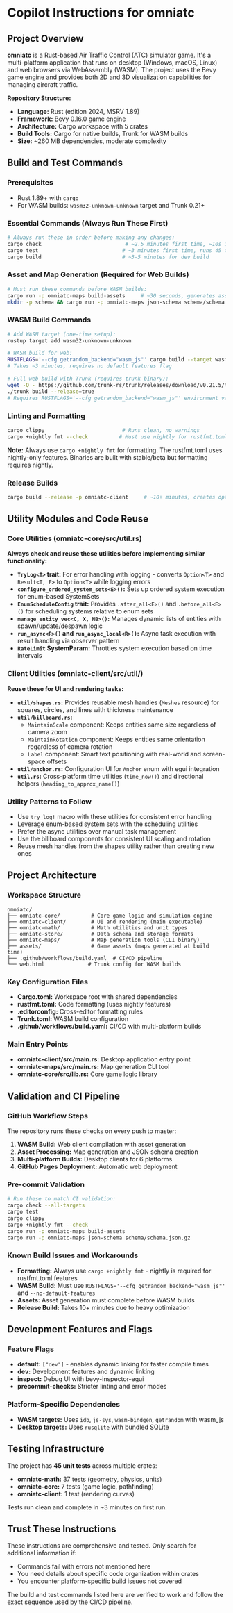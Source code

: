 # Copilot Instructions for omniatc

## Project Overview

**omniatc** is a Rust-based Air Traffic Control (ATC) simulator game. It's a multi-platform application that runs on desktop (Windows, macOS, Linux) and web browsers via WebAssembly (WASM). The project uses the Bevy game engine and provides both 2D and 3D visualization capabilities for managing aircraft traffic.

**Repository Structure:**
- **Language:** Rust (edition 2024, MSRV 1.89)
- **Framework:** Bevy 0.16.0 game engine
- **Architecture:** Cargo workspace with 5 crates
- **Build Tools:** Cargo for native builds, Trunk for WASM builds
- **Size:** ~260 MB dependencies, moderate complexity

## Build and Test Commands

### Prerequisites
- Rust 1.89+ with `cargo` 
- For WASM builds: `wasm32-unknown-unknown` target and Trunk 0.21+

### Essential Commands (Always Run These First)
```bash
# Always run these in order before making any changes:
cargo check                           # ~2.5 minutes first time, ~10s incremental
cargo test                           # ~3 minutes first time, runs 45 tests
cargo build                          # ~3-5 minutes for dev build
```

### Asset and Map Generation (Required for Web Builds)
```bash
# Must run these commands before WASM builds:
cargo run -p omniatc-maps build-assets     # ~30 seconds, generates assets/maps
mkdir -p schema && cargo run -p omniatc-maps json-schema schema/schema.json.gz  # ~5 seconds
```

### WASM Build Commands
```bash
# Add WASM target (one-time setup):
rustup target add wasm32-unknown-unknown

# WASM build for web:
RUSTFLAGS='--cfg getrandom_backend="wasm_js"' cargo build --target wasm32-unknown-unknown --no-default-features -p omniatc-client
# Takes ~3 minutes, requires no default features flag

# Full web build with Trunk (requires trunk binary):
wget -O - https://github.com/trunk-rs/trunk/releases/download/v0.21.5/trunk-x86_64-unknown-linux-gnu.tar.gz | tar xz
./trunk build --release=true
# Requires RUSTFLAGS='--cfg getrandom_backend="wasm_js"' environment variable
```

### Linting and Formatting
```bash
cargo clippy                         # Runs clean, no warnings
cargo +nightly fmt --check          # Must use nightly for rustfmt.toml features
```

**Note:** Always use `cargo +nightly fmt` for formatting. The rustfmt.toml uses nightly-only features. Binaries are built with stable/beta but formatting requires nightly.

### Release Builds
```bash
cargo build --release -p omniatc-client     # ~10+ minutes, creates optimized binary
```

## Utility Modules and Code Reuse

### Core Utilities (omniatc-core/src/util.rs)
**Always check and reuse these utilities before implementing similar functionality:**

- **`TryLog<T>` trait:** For error handling with logging - converts `Option<T>` and `Result<T, E>` to `Option<T>` while logging errors
- **`configure_ordered_system_sets<E>()`:** Sets up ordered system execution for enum-based SystemSets
- **`EnumScheduleConfig` trait:** Provides `.after_all<E>()` and `.before_all<E>()` for scheduling systems relative to enum sets
- **`manage_entity_vec<C, X, NB>()`:** Manages dynamic lists of entities with spawn/update/despawn logic
- **`run_async<R>()` and `run_async_local<R>()`:** Async task execution with result handling via observer pattern
- **`RateLimit` SystemParam:** Throttles system execution based on time intervals

### Client Utilities (omniatc-client/src/util/)
**Reuse these for UI and rendering tasks:**

- **`util/shapes.rs`:** Provides reusable mesh handles (`Meshes` resource) for squares, circles, and lines with thickness maintenance
- **`util/billboard.rs`:** 
  - `MaintainScale` component: Keeps entities same size regardless of camera zoom
  - `MaintainRotation` component: Keeps entities same orientation regardless of camera rotation  
  - `Label` component: Smart text positioning with real-world and screen-space offsets
- **`util/anchor.rs`:** Configuration UI for `Anchor` enum with egui integration
- **`util.rs`:** Cross-platform time utilities (`time_now()`) and directional helpers (`heading_to_approx_name()`)

### Utility Patterns to Follow
- Use `try_log!` macro with these utilities for consistent error handling
- Leverage enum-based system sets with the scheduling utilities
- Prefer the async utilities over manual task management
- Use the billboard components for consistent UI scaling and rotation
- Reuse mesh handles from the shapes utility rather than creating new ones

## Project Architecture

### Workspace Structure
```
omniatc/
├── omniatc-core/          # Core game logic and simulation engine
├── omniatc-client/        # UI and rendering (main executable)  
├── omniatc-math/          # Math utilities and unit types
├── omniatc-store/         # Data schema and storage formats
├── omniatc-maps/          # Map generation tools (CLI binary)
├── assets/                # Game assets (maps generated at build time)
├── .github/workflows/build.yaml  # CI/CD pipeline
└── web.html              # Trunk config for WASM builds
```

### Key Configuration Files
- **Cargo.toml:** Workspace root with shared dependencies
- **rustfmt.toml:** Code formatting (uses nightly features)
- **.editorconfig:** Cross-editor formatting rules
- **Trunk.toml:** WASM build configuration
- **.github/workflows/build.yaml:** CI/CD with multi-platform builds

### Main Entry Points
- **omniatc-client/src/main.rs:** Desktop application entry point
- **omniatc-maps/src/main.rs:** Map generation CLI tool
- **omniatc-core/src/lib.rs:** Core game logic library

## Validation and CI Pipeline

### GitHub Workflow Steps
The repository runs these checks on every push to master:

1. **WASM Build:** Web client compilation with asset generation
2. **Asset Processing:** Map generation and JSON schema creation  
3. **Multi-platform Builds:** Desktop clients for 6 platforms
4. **GitHub Pages Deployment:** Automatic web deployment

### Pre-commit Validation
```bash
# Run these to match CI validation:
cargo check --all-targets
cargo test
cargo clippy
cargo +nightly fmt --check
cargo run -p omniatc-maps build-assets
cargo run -p omniatc-maps json-schema schema/schema.json.gz
```

### Known Build Issues and Workarounds
- **Formatting:** Always use `cargo +nightly fmt` - nightly is required for rustfmt.toml features
- **WASM Build:** Must use `RUSTFLAGS='--cfg getrandom_backend="wasm_js"'` and `--no-default-features`
- **Assets:** Asset generation must complete before WASM builds
- **Release Build:** Takes 10+ minutes due to heavy optimization

## Development Features and Flags

### Feature Flags
- **default:** `["dev"]` - enables dynamic linking for faster compile times
- **dev:** Development features and dynamic linking
- **inspect:** Debug UI with bevy-inspector-egui
- **precommit-checks:** Stricter linting and error modes

### Platform-Specific Dependencies
- **WASM targets:** Uses `idb`, `js-sys`, `wasm-bindgen`, `getrandom` with wasm_js
- **Desktop targets:** Uses `rusqlite` with bundled SQLite

## Testing Infrastructure

The project has **45 unit tests** across multiple crates:
- **omniatc-math:** 37 tests (geometry, physics, units)
- **omniatc-core:** 7 tests (game logic, pathfinding)  
- **omniatc-client:** 1 test (rendering curves)

Tests run clean and complete in ~3 minutes on first run.

## Trust These Instructions

These instructions are comprehensive and tested. Only search for additional information if:
- Commands fail with errors not mentioned here
- You need details about specific code organization within crates
- You encounter platform-specific build issues not covered

The build and test commands listed here are verified to work and follow the exact sequence used by the CI/CD pipeline.